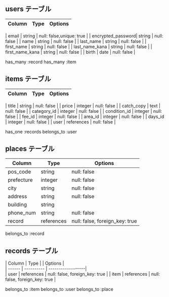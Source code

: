 ## users テーブル

| Column            | Type   | Options     |
| --------          | ------ | ----------- |

| email             | string | null: false,unique: true |
| encrypted_password| string | null: false |
| name              | string | null: false |
| last_name         | string | null: false |
| first_name        | string | null: false |
| last_name_kana    | string | null: false |
| first_name_kana   | string | null: false |
| birth             | date   | null: false |

has_many :record
has_many :item



## items  テーブル

| Column       | Type        | Options     |
| ------       | ------      | ----------- |

| title        | string      | null: false |
| price        | integer     | null: false |
| catch_copy   | text        | null: false |
| category_id  | integer     | null: false |
| condition_id | integer     | null: false |
| fee_id       | integer     | null: false |
| area_id      | integer     | null: false |
| days_id      | integer     | null: false |
| user         | references  | null: false |

has_one :records
belongs_to :user


## places  テーブル

| Column       | Type      | Options          |
| ------       | ------    | -----------      |
| pos_code     | string    | null: false      |
| prefecture   | integer   | null: false      |
| city         | string    | null: false      |
| address      | string    | null: false      |
| building     | string    |                  |
| phone_num    | string    | null: false      |
| record       | references| null: false, foreign_key: true|

belongs_to :record


## records  テーブル
| Column        | Type       |
| Options         |  
| ------        | ---------- |      ------------------|                 
| user          | references | null: false, foreign_key: true |
| item          | references | null: false, foreign_key: true |

belongs_to :item
belongs_to :user
belongs_to :place